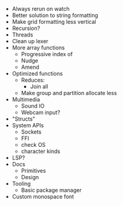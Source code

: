 - Always rerun on watch
- Better solution to string formatting
- Make grid formatting less vertical
- Recursion?
- Threads
- Clean up lexer
- More array functions
  - Progressive index of
  - Nudge
  - Amend
- Optimized functions
  - Reduces:
    - Join all
  - Make group and partition allocate less
- Multimedia
  - Sound IO
  - Webcam input?
- "Structs"
- System APIs
  - Sockets
  - FFI
  - check OS
  - character kinds
- LSP?
- Docs
  - Primitives
  - Design
- Tooling
  - Basic package manager
- Custom monospace font
